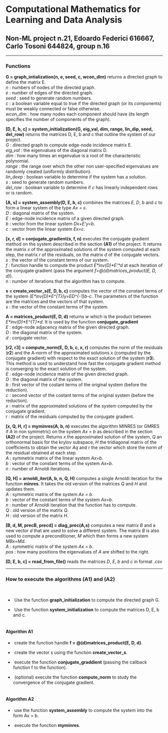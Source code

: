 
# Computational Mathematics for Learning and Data Analysis #

## Non-ML project n.21, Edoardo Federici 616667, Carlo Tosoni 644824, group n.16 ##

---

### Functions ###


__G = graph_intialization(n, e, seed, c, wcon_dim)__ returns a directed graph to define the matrix E.<br/>
_n_ : numbers of nodes of the directed graph.<br/>
_e_ : number of edges of the directed graph.<br/>
_seed_ : seed to generate random numbers.<br/>
_c_ : a boolean variable equal to true if the directed graph (or its components) must be weakly connected or false otherwise.<br/>
_wcon_dim_ : how many nodes each component should have (its length specifies the number of components of the graph).<br/>

__[D, E, b, c] = system_initialization(G, eig_val, dim, range, lin_dip, seed, del_row)__ returns the matrices D, E, b and c that outline the system of our project.<br/>
_G_ : directed graph to compute edge-node incidence matrix E.<br/>
_eig_val_ : the eigenvalues of the diagonal matrix D.<br/>
_dim_ : how many times an eigenvalue is a root of the characteristic polynomial.<br/>
_range_ : the range over which the other non user-specified eigenvalues are randomly created (uniformly distribution).<br/>
_lin_deep_ : boolean variable to determine if the system has a solution.<br/>
_s_ : seed to generate random numbers.<br/>
_del_row_ : boolean variable to determine if _c_ has linearly independent rows or is random.<br/>


__[A, s] = system_assembly(D, E, b, c)__ combines the matrices _E_, _D_, _b_ and _c_ to form a linear system of the type _Ax = s_.<br/>
_D_ : diagonal matrix of the system.<br/>
_E_ : edge-node incidence matrix of a given directed graph.<br/>
_b_ : vector from the linear system _Dx+E'y=b_.<br/>
_c_ : vector from the linear system _Ex=c_.<br/>

__[x, r, d] = conjugate_gradient(s, f, n)__ executes the conjugate gradient method on the system described in the section __(A1)__ of the project. It returns the matrix _x_ of the approximated solutions of the system computed at each step, the matrix _r_ of the residuals, on the matrix _d_ of the conjugate vectors.<br/>
_s_ : the vector of the constant terms of our system.<br/>
_f_ : function handle to compute the product _E*inv(D)*E'*d_ at each iteration of the conjugate gradient (pass the argument _f=@(d)matrices\_product(E, D, d)_).<br/>
_n_ :  number of iterations that the algorithm has to compute.<br/>

__s = create_vector_s(E, D, b, c)__ computes the vector of the constant terms of the system _(E*inv(D)*E^{T})y=ED^{-1}b-c_. The parameters of the function are the matrices and the vectors of that system.<br/>
_s_ : the vector of the constant terms of the system.<br/>

__A = matrices_product(E, D, d)__ returns _w_ which is the product between _E*inv(D)*E^{T}*d_. It is used by the function __conjugate_gradient__<br/>
_E_ :  edge-node adjacency matrix of the given directed graph. <br/>
_D_ :  the diagonal matrix of the system.<br/>
_d_ :  conjugate vector.<br/>

__[r2, r3] = compute_norm(E, D, b, c, x, r)__ computes the norm of the residuals (__r2__) and the A-norm of the approximated solutions _x_ (computed by the conjugate gradient) with respect to the exact solution of the system (__r3__). This method is used to understand how fast the conjugate gradient method is converging to the exact solution of the system.<br/>
_E_ :  edge-node incidence matrix of the given directed graph.<br/>
_D_ :  the diagonal matrix of the system.<br/>
_b_ :  first vector of the costant terms of the original system (before the reduction).<br/>
_c_ :  second vector of the costant terms of the original system (before the reduction).<br/>
_x_ :  matrix of the approximated solutions of the system computed by the conjugate gradient.<br/>
_r_ :  matrix of the residuals computed by the conjugate gradient.<br/>

__[x, Q, H, r] = myminres(A, b, n)__ executes the algorithm MINRES (or GMRES if _A_ in non symmetric) on the system _Ax = b_ as described in the section __(A2)__ of the project. Returns _x_ the approximated solution of the system, _Q_ an orthonormal basis for the krylov subspace, _H_ the tridiagonal matrix of the coefficients to obtain the vector _Aq_ and _r_ the vector which store the norm of the residual obtained at each step.<br/>
_A_ :  symmetrix matrix of the linear system _Ax=b_.<br/>
_b_ :  vector of the constant terms of the system _Ax=b_.<br/>
_n_ :  number of Arnoldi iterations.<br/>

__[Q, H] = arnoldi_iter(A, b, n, Q, H)__ computes a single Arnoldi iteration for the function __minres__. It takes the old version of the matrices _Q_ and _H_ and updates them.<br/>
_A_ :  symmetric matrix of the system _Ax = b_. <br/>
_b_ :  vector of the constant terms of the system _Ax=b_.<br/>
_n_ :  number of Arnoldi iteration that the function has to compute.<br/>
_Q_ :  old version of the matrix _Q_.<br/>
_H_ :  old version of the matrix _H_.<br/>

__[B, d, M, precB, precd] = diag_prec(A,s)__ computes a new matrix _B_ and a new vector _d_ that are used to solve a different system. The matrix _B_ is also used to compute a preconditioner, _M_ which then forms a new system _M*Bx=M*d_.<br/>
_A_ : symmetric matrix of the system _Ax = b_.<br/>
_pos_ : how many positions the eigenvalues of _A_ are shifted to the right.<br/>

__[D, E, b, c] = read_from_file()__ reads the matrices _D_, _E_, _b_ and _c_ in format .csv<br/>

---

### How to execute the algorithms (A1) and (A2) ###

<br/>

- &nbsp;Use the function __graph_initialization__ to compute the directed graph G.

- &nbsp;Use the function __system_initialization__ to compute the matrices D, E, b and c.


#### <br/>Algorithm A1 ####

- &nbsp;create the function handle __f = @(d)matrices_product(E, D, d)__.

- &nbsp;create the vector s using the function __create_vector_s__.

- &nbsp;execute the function __conjugate_graddient__ (passing the callback function f to the function).

- &nbsp;(optional) execute the function __compute_norm__ to study the convergence of the conjugate gradient.

#### <br/>Algorithm A2 ####

- &nbsp;use the function __system_assembly__ to compute the system into the form Ax = b.

- &nbsp;execute the function __myminres__.

<br/>

